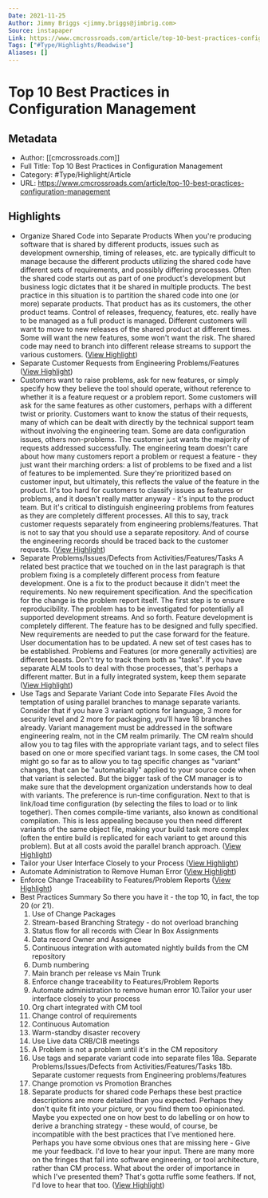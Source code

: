 ```yaml
---
Date: 2021-11-25
Author: Jimmy Briggs <jimmy.briggs@jimbrig.com>
Source: instapaper
Link: https://www.cmcrossroads.com/article/top-10-best-practices-configuration-management
Tags: ["#Type/Highlights/Readwise"]
Aliases: []
---
```

# Top 10 Best Practices in Configuration Management

## Metadata
- Author: [[cmcrossroads.com]]
- Full Title: Top 10 Best Practices in Configuration Management
- Category: #Type/Highlight/Article
- URL: https://www.cmcrossroads.com/article/top-10-best-practices-configuration-management

## Highlights
- Organize Shared Code into Separate Products
  When you're producing software that is shared by different products, issues such as development ownership, timing of releases, etc. are typically difficult to manage because the different products utilizing the shared code have different sets of requirements, and possibly differing processes. Often the shared code starts out as part of one product's
  development but business logic dictates that it be shared in multiple products. 
  The best practice in this situation is to partition the shared code into one (or more) separate products. That product has as its customers, the other product teams. Control of releases, frequency, features, etc. really have to be managed as a full product is
  managed. Different customers will want to move to new releases of the shared product at different times. Some will want the new features, some won't want the risk. The shared code may need to branch into different release streams to support the various customers. ([View Highlight](https://instapaper.com/read/1362928999/14671677))
- Separate Customer Requests from Engineering Problems/Features ([View Highlight](https://instapaper.com/read/1362928999/14671680))
- Customers want to raise problems, ask for new features, or simply specify how
  they believe the tool should operate, without reference to whether it is a feature request or a problem report. Some customers will ask for the same features as other customers, perhaps with a different twist or priority. Customers want to know the status of their requests, many of which can be dealt with directly by the technical support team
  without involving the engineering team. Some are data configuration issues, others non-problems. The customer just wants the majority of requests addressed successfully. 
  The engineering team doesn't care about how many customers report a problem or request a feature - they just want their marching orders: a list of problems to be fixed
  and a list of features to be implemented. Sure they're prioritized based on customer input, but ultimately, this reflects the value of the feature in the product. It's too hard for customers to classify issues as features or problems, and it doesn't really matter anyway - it's input to the product team. But it's critical to distinguish engineering problems from features as they are completely different processes. All this to say, track customer requests separately from engineering problems/features. That is not to say that you should use a separate repository. And of course the engineering records should be
  traced back to the customer requests. ([View Highlight](https://instapaper.com/read/1362928999/14671681))
- Separate Problems/Issues/Defects from Activities/Features/Tasks
  A related best practice that we touched on in the last paragraph is that problem fixing is a completely different process from feature development. One is a fix to the product because it didn't meet the requirements. No new requirement specification. And the specification for the change is the problem report itself. The first step is to ensure reproducibility. The problem has to be investigated for potentially all supported development streams. And so forth. 
  Feature development is completely different. The feature has to be designed and fully specified. New requirements are needed to put the case forward for the feature. User documentation has to be updated. A new set of test cases has to be established. Problems and Features (or more generally activities) are different beasts. Don't try to track them both as "tasks". If you have separate ALM tools to deal with those processes, that's perhaps a different matter. But in a fully integrated system, keep them separate ([View Highlight](https://instapaper.com/read/1362928999/14671682))
- Use Tags and Separate Variant Code into Separate Files
  Avoid the temptation of using parallel branches to manage separate variants. Consider that if you have 3 variant options for language, 3 more for security level and 2 more for packaging, you'll have 18 branches already. Variant management must be addressed in the software engineering realm, not in the CM realm primarily.
  The CM realm should allow you to tag files with the appropriate variant tags, and to
  select files based on one or more specified variant tags. In some cases, the CM tool might go so far as to allow you to tag specific changes as "variant" changes, that can be "automatically" applied to your source code when that variant is selected. 
  But the bigger task of the CM manager is to make sure that the development
  organization understands how to deal with variants. The preference is run-time configuration. Next to that is link/load time configuration (by selecting the files to load or to link together). Then comes compile-time variants, also known as conditional compilation. This is less appealing because you then need different variants of the same object file, making your build task more complex (often the entire build is replicated for each variant to get around this problem). But at all costs avoid the parallel branch approach. ([View Highlight](https://instapaper.com/read/1362928999/14671683))
- Tailor your User Interface Closely to your Process ([View Highlight](https://instapaper.com/read/1362928999/14671688))
- Automate Administration to Remove Human Error ([View Highlight](https://instapaper.com/read/1362928999/14671689))
- Enforce Change Traceability to Features/Problem Reports ([View Highlight](https://instapaper.com/read/1362928999/14671690))
- Best Practices Summary
  So there you have it - the top 10, in fact, the top 20 (or 21).
  1. Use of Change Packages
  2. Stream-based Branching Strategy - do not overload branching
  3. Status flow for all records with Clear In Box Assignments
  4. Data record Owner and Assignee
  5. Continuous integration with automated nightly builds from the CM repository
  6. Dumb numbering
  7. Main branch per release vs Main Trunk
  8. Enforce change traceability to Features/Problem Reports
  9. Automate administration to remove human error
  10.Tailor your user interface closely to your process
  11. Org chart integrated with CM tool
  12. Change control of requirements
  13. Continuous Automation
  14. Warm-standby disaster recovery
  15. Use Live data CRB/CIB meetings
  16. A Problem is not a problem until it's in the CM repository
  17. Use tags and separate variant code into separate files
  18a. Separate Problems/Issues/Defects from Activities/Features/Tasks
  18b. Separate customer requests from Engineering problems/features
  19. Change promotion vs Promotion Branches
  20. Separate products for shared code
  Perhaps these best practice descriptions are more detailed than you expected. 
  Perhaps they don't quite fit into your picture, or you find them too opinionated. Maybe you expected one on how best to do labelling or on how to derive a branching strategy - these would, of course, be incompatible with the best practices that I've mentioned here. Perhaps you have some obvious ones that are missing here - Give me your feedback. I'd love to hear your input. There are many more on the fringes that fall into software engineering, or tool architecture, rather than CM process. What about the order of importance in which I've presented them? That's gotta ruffle some feathers. If not, I'd
  love to hear that too. ([View Highlight](https://instapaper.com/read/1362928999/14671695))
